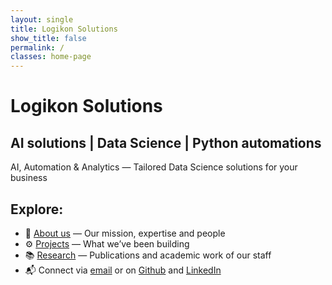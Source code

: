 ```yaml
---
layout: single
title: Logikon Solutions
show_title: false
permalink: /
classes: home-page
---
```


# Logikon Solutions
<h2 class="typewriter gold-link">AI solutions | Data Science | Python automations</h2>

AI, Automation & Analytics — Tailored Data Science solutions for your business

## Explore:

- 📄 [About us](/about_us/) — Our mission, expertise and people  
- ⚙️ [Projects](/projects/) — What we’ve been building  
- 📚 [Research](/research/) — Publications and academic work of our staff
- 📬 Connect via [email](mailto:contact@logikonsolutions.com) or on 
  <a href="https://github.com/Logikon-Solutions">Github</a> and
  <a href="https://linkedin.com/in/antonis-mavritsakis">LinkedIn</a>

